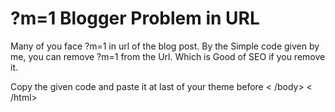 # ?m=1 Blogger Problem in URL
Many of you face ?m=1 in url of the blog post. By the Simple code given by me, you can remove ?m=1 from the Url. Which is Good of SEO if you remove it.

Copy the given code and paste it at last of your theme before  < /body> < /html>
